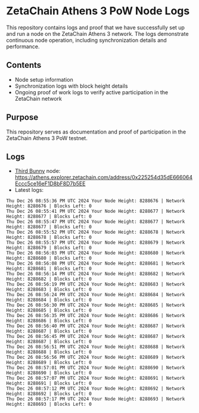 # ZetaChain Athens 3 PoW Node Logs
This repository contains logs and proof that we have successfully set up and run a node on the ZetaChain Athens 3 network. The logs demonstrate continuous node operation, including synchronization details and performance.

## Contents
- Node setup information
- Synchronization logs with block height details
- Ongoing proof of work logs to verify active participation in the ZetaChain network

## Purpose
This repository serves as documentation and proof of participation in the ZetaChain Athens 3 PoW testnet.

## Logs

- [Third Bunny](https://thirdbunny.xyz/) node: https://athens.explorer.zetachain.com/address/0x225254d35dE666064Eccc5ce16eF1D8bF8D7b5EE
- Latest logs:
```
Thu Dec 26 08:55:36 PM UTC 2024 Your Node Height: 8288676 | Network Height: 8288676 | Blocks Left: 0
Thu Dec 26 08:55:41 PM UTC 2024 Your Node Height: 8288677 | Network Height: 8288677 | Blocks Left: 0
Thu Dec 26 08:55:47 PM UTC 2024 Your Node Height: 8288677 | Network Height: 8288677 | Blocks Left: 0
Thu Dec 26 08:55:52 PM UTC 2024 Your Node Height: 8288678 | Network Height: 8288678 | Blocks Left: 0
Thu Dec 26 08:55:57 PM UTC 2024 Your Node Height: 8288679 | Network Height: 8288679 | Blocks Left: 0
Thu Dec 26 08:56:03 PM UTC 2024 Your Node Height: 8288680 | Network Height: 8288680 | Blocks Left: 0
Thu Dec 26 08:56:08 PM UTC 2024 Your Node Height: 8288681 | Network Height: 8288681 | Blocks Left: 0
Thu Dec 26 08:56:14 PM UTC 2024 Your Node Height: 8288682 | Network Height: 8288682 | Blocks Left: 0
Thu Dec 26 08:56:19 PM UTC 2024 Your Node Height: 8288683 | Network Height: 8288683 | Blocks Left: 0
Thu Dec 26 08:56:24 PM UTC 2024 Your Node Height: 8288684 | Network Height: 8288684 | Blocks Left: 0
Thu Dec 26 08:56:30 PM UTC 2024 Your Node Height: 8288685 | Network Height: 8288685 | Blocks Left: 0
Thu Dec 26 08:56:35 PM UTC 2024 Your Node Height: 8288686 | Network Height: 8288686 | Blocks Left: 0
Thu Dec 26 08:56:40 PM UTC 2024 Your Node Height: 8288687 | Network Height: 8288687 | Blocks Left: 0
Thu Dec 26 08:56:45 PM UTC 2024 Your Node Height: 8288687 | Network Height: 8288687 | Blocks Left: 0
Thu Dec 26 08:56:51 PM UTC 2024 Your Node Height: 8288688 | Network Height: 8288688 | Blocks Left: 0
Thu Dec 26 08:56:56 PM UTC 2024 Your Node Height: 8288689 | Network Height: 8288689 | Blocks Left: 0
Thu Dec 26 08:57:01 PM UTC 2024 Your Node Height: 8288690 | Network Height: 8288690 | Blocks Left: 0
Thu Dec 26 08:57:07 PM UTC 2024 Your Node Height: 8288691 | Network Height: 8288691 | Blocks Left: 0
Thu Dec 26 08:57:12 PM UTC 2024 Your Node Height: 8288692 | Network Height: 8288692 | Blocks Left: 0
Thu Dec 26 08:57:17 PM UTC 2024 Your Node Height: 8288693 | Network Height: 8288693 | Blocks Left: 0
```
